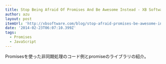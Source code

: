 ```yaml
---
title: Stop Being Afraid Of Promises And Be Awesome Instead - XB Software
author: azu
layout: post
itemUrl: 'http://xbsoftware.com/blog/stop-afraid-promises-be-awesome-instead/'
date: '2014-02-23T06:07:10.399Z'
tags:
  - Promises
  - JavaScript
---
```

Promisesを使った非同期処理のコード例とpromiseのライブラリの紹介。

